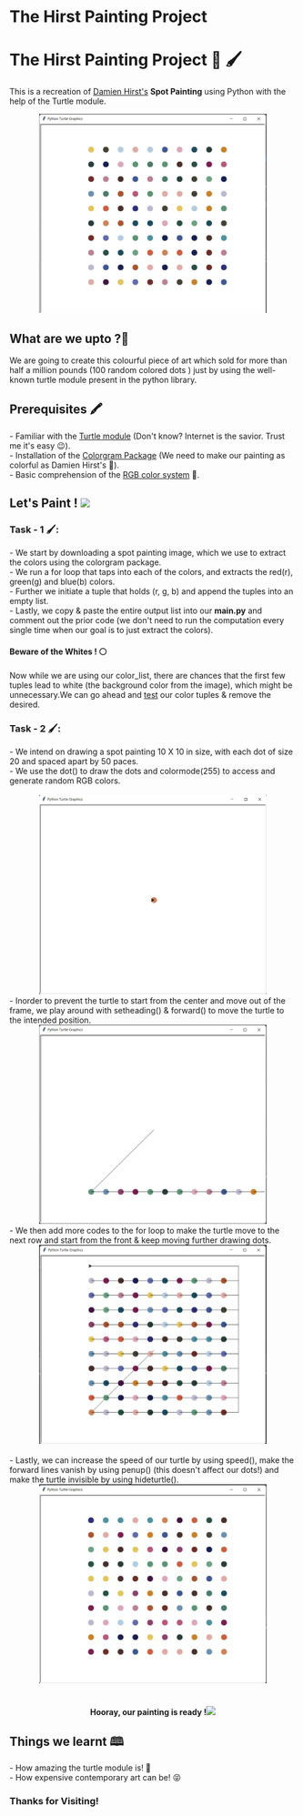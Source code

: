# The Hirst Painting Project

<h1>The Hirst Painting Project  🎨 🖌️</h1>
<p>This is a recreation of <a href="https://en.wikipedia.org/wiki/Damien_Hirst">Damien Hirst's</a> <b>Spot Painting</b> using Python with the help of the Turtle module.</p>
<div align="center">
<img src="Images/1.jpeg" width="400" height="350">
</div>
<h2>What are we upto ?🤔</h2>
<p>We are going to create this colourful piece of art which sold for more than half a million pounds (100 random colored dots ) just by using the well-known turtle module present in the python library.</p>
<h2>Prerequisites 🖍️</h2>
- Familiar with the <a href="https://docs.python.org/3/library/turtle.html#turtle.dot"> Turtle module</a> (Don't know? Internet is the savior. Trust me it's easy 😉).<br>
- Installation of the <a href="https://pypi.org/project/colorgram.py/">Colorgram Package</a>  (We need to make our painting as colorful as Damien Hirst's 🌈).<br>
- Basic comprehension of the <a href="https://en.wikipedia.org/wiki/RGB_color_model">RGB color system</a> 🧮.
<h2>Let's Paint ! <img src="https://media3.giphy.com/media/DcJxYde3RQM82PycHJ/giphy.gif?cid=ecf05e47gcgpr29b1rbuk6d7i4ce13m89zhmos352sr16e8b&rid=giphy.gif&ct=s" width = "55"></h2>
<h3>Task - 1 🖌️:</h3>
- We start by downloading a spot painting image, which we use to extract the colors using the colorgram package.<br>
- We run a for loop that taps into each of the colors, and extracts the red(r), green(g) and blue(b) colors.<br>
- Further we initiate a tuple that holds (r, g, b) and append the tuples into an empty list.<br>
- Lastly, we copy & paste the entire output list into our <b>main.py</b> and comment out the prior code (we don't need to run the computation every single time when our goal is to just extract the colors).
<h4>Beware of the Whites ! ⚪</h4>
<p>Now while we are using our color_list, there are chances that the first few tuples lead to white (the background color from the image), which might be unnecessary.We can go ahead and <a href="https://www.w3schools.com/colors/colors_rgb.asp">test</a> our color tuples & remove the desired.</p>
<h3>Task - 2 🖌️:</h3>
-  We intend on drawing a spot painting 10 X 10 in size, with each dot of size 20 and spaced apart by 50 paces.<br>
-  We use the dot() to draw the dots and colormode(255) to access and generate random RGB colors.<br>
<br>
<div align="center">
<img src="Images/2.jpeg" width="400" height="350">
</div>
- Inorder to prevent the turtle to start from the center and move out of the frame, we play around with setheading() & forward() to move the turtle to the intended position.<br>
<div align="center">
<img src="Images/3.jpeg" width="400" height="350">
</div>
- We then add more codes to the for loop to make the turtle move to the next row and start from the front & keep moving further drawing dots.<br>
<div align="center">
<img src="Images/4.jpeg" width="400" height="350">
</div>
<br>
- Lastly, we can increase the speed of our turtle by using speed(), make the forward lines vanish by using penup() (this doesn't affect our dots!) and make the turtle invisible by using hideturtle().<br>
<div align="center">
<img src="Images/5.jpeg" width="400" height="350">
</div>
<br>
<h4 align="center">Hooray, our painting is ready !<img src="https://media2.giphy.com/media/TFNbcscr9JUUigDzrZ/giphy.gif?cid=ecf05e4706b8ssybfzwnhu3hwlqnljx0thbi23qezkue1y2i&rid=giphy.gif&ct=s" width = "50"></h4>
<h2>Things we learnt 🕮️</h2>
- How amazing the turtle module is! 🐢<br>
- How expensive contemporary art can be! 😝
<h3>Thanks for Visiting!</h3>
